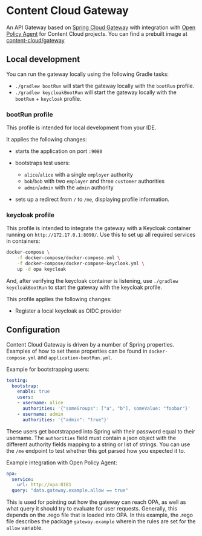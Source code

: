 # Content Cloud Gateway

An API Gateway based on [Spring Cloud Gateway](https://spring.io/projects/spring-cloud-gateway) with integration with [Open Policy  Agent](https://www.openpolicyagent.org) for Content Cloud projects. You can find a prebuilt image at [content-cloud/gateway](https://hub.xenit.eu/harbor/projects/49/repositories/gateway)

## Local development

You can run the gateway locally using the following Gradle tasks:

* `./gradlew bootRun` will start the gateway locally with the `bootRun` profile.
* `./gradlew keycloakBootRun` will start the gateway locally with the `bootRun` + `keycloak` profile.

### bootRun profile

This profile is intended for local development from your IDE.

It applies the following changes:

* starts the application on port `:9080`

* bootstraps test users:
  - `alice`/`alice` with a single `employer` authority
  - `bob`/`bob` with two `employer` and three `customer` authorities
  - `admin`/`admin` with the `admin` authority

* sets up a redirect from `/` to `/me`, displaying profile information.

### keycloak profile

This profile is intended to integrate the gateway with a Keycloak container running on `http://172.17.0.1:8090/`.
Use this to set up all required services in containers:

```bash
docker-compose \
    -f docker-compose/docker-compose.yml \
    -f docker-compose/docker-compose-keycloak.yml \
    up -d opa keycloak
```
And, after verifying the keycloak container is listening, use `./gradlew keycloakBootRun` to start the gateway with the keycloak profile.

This profile applies the following changes:

* Register a local keycloak as OIDC provider

## Configuration

Content Cloud Gateway is driven by a number of Spring properties. Examples of how to set these properties can be found in `docker-compose.yml` and `application-bootRun.yml`.

Example for bootstrapping users:

```yaml
testing:
  bootstrap:
    enable: true
    users:
    - username: alice
      authorities: '{"someGroups": ["a", "b"], someValue: "foobar"}'
    - username: admin
      authorities: '{"admin": "true"}'
```

These users get bootstrapped into Spring with their password equal to their username. The `authorities` field must contain a json object with the different authority fields mapping to a string or list of strings. You can use the `/me` endpoint to test whether this got parsed how you expected it to.

Example integration with Open Policy Agent:

```yaml
opa:
  service:
    url: http://opa:8181
  query: "data.gateway.example.allow == true"
```

This is used for pointing out how the gateway can reach OPA, as well as what query it should try to evaluate for user requests. Generally, this depends on the .rego file that is loaded into OPA. In this example, the .rego file describes the package `gateway.example` wherein the rules are set for the `allow` variable.
